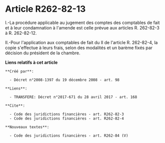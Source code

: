 # Article R262-82-13

I.-La procédure applicable au jugement des comptes des comptables de fait et à leur condamnation à l'amende est celle prévue
aux articles R. 262-82-3 à R. 262-82-12. 

II.-Pour l'application aux comptables de fait du II de l'article R. 262-82-4, la copie s'effectue à leurs frais, selon des
modalités et un barème fixés par décision du président de la chambre.

**Liens relatifs à cet article**

	**Créé par**:

	  - Décret n°2008-1397 du 19 décembre 2008 - art. 98

	**Liens**:

	  - TRANSFERE: Décret n°2017-671 du 28 avril 2017 - art. 168

	**Cite**:

	  - Code des juridictions financières - art. R262-82-3
	  - Code des juridictions financières - art. R262-82-4

	**Nouveaux textes**:

	  - Code des juridictions financières - art. R262-84 (V)
